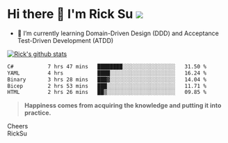# Hi there 👋 I'm Rick Su ![](https://komarev.com/ghpvc/?username=ricksu978)
<!--
**ricksu978/ricksu978** is a ✨ _special_ ✨ repository because its `README.md` (this file) appears on your GitHub profile.

Here are some ideas to get you started:

- 🔭 I’m currently working on ...
-->
- 🌱 I’m currently learning Domain-Driven Design (DDD) and Acceptance Test-Driven Development (ATDD)
<!--
- 👯 I’m looking to collaborate on ...
- 🤔 I’m looking for help with ...
- 💬 Ask me about ...
- 📫 How to reach me: ...
- 😄 Pronouns: ...
- ⚡ Fun fact: ...
-->
[![Rick's github stats](https://github-readme-stats.vercel.app/api?username=ricksu978&theme=dark)](https://github.com/ricksu978/ricksu978)

<!--START_SECTION:waka-->

```txt
C#           7 hrs 47 mins   ████████░░░░░░░░░░░░░░░░░   31.50 %
YAML         4 hrs           ████░░░░░░░░░░░░░░░░░░░░░   16.24 %
Binary       3 hrs 28 mins   ███▓░░░░░░░░░░░░░░░░░░░░░   14.04 %
Bicep        2 hrs 53 mins   ███░░░░░░░░░░░░░░░░░░░░░░   11.71 %
HTML         2 hrs 26 mins   ██▒░░░░░░░░░░░░░░░░░░░░░░   09.85 %
```

<!--END_SECTION:waka-->

> **Happiness comes from acquiring the knowledge and putting it into practice.**

Cheers  
RickSu 
